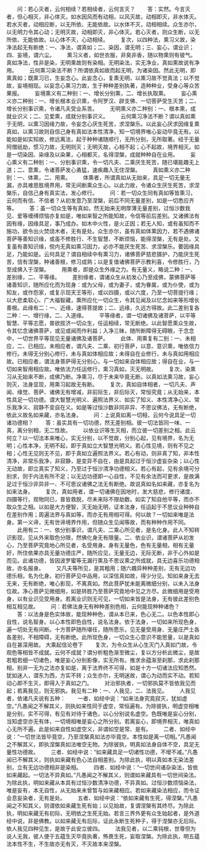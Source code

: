 <!-- { "loadSidebar": true } -->
　　问：若心灭者，云何相续？若相续者，云何言灭？
　　答：实然。今言灭者，但心相灭，非心体灭。如水因风而有动相，以风灭故，动相即灭，非水体灭。若水灭者，动相应断，以无所依、无能依故。以水体不灭，动相相续。众生亦尔，以无明力令其心动；无明灭故，动相即灭，非心体灭。若心灭者，则众生断，以无所依、无能依故。以心体不灭，心动相续。
　　复次，以四种法，熏习义故，染净法起无有断绝：一、净法，谓真如；二、染因，谓无明；三、妄心，谓业识；四、妄境，谓六尘。
　　熏习义者，如世衣服，非臭非香，随以物熏则有彼气。真如净法，性非是染，无明熏故则有染相。无明染法，实无净业，真如熏故说有净用。
　　云何熏习染法不断？所谓依真如故而起无明，为诸染因。然此无明，即熏真如；既熏习已，生妄念心。此妄念心，复熏无明，以熏习故不觉真法；以不觉故，妄境相现。以妄念心熏习力故，生于种种差别执著，造种种业，受身心等众苦果报。
　　妄境熏义有二种别：一、增长分别熏，二、增长执取熏。
　　妄心熏义亦二种别：一、增长根本业识熏，令阿罗汉、辟支佛、一切菩萨受生灭苦；二、增长分别事识熏，令诸凡夫受业系苦。
　　无明熏义亦二种别：一、根本熏，成就业识义；二、见爱熏，成就分别事识义。
　　云何熏习净法不断？谓以真如熏于无明，以熏习因缘力故，令妄念心厌生死苦，求涅槃乐。以此妄心厌求因缘复熏真如，以熏习故则自信己身有真如法本性清净，知一切境界唯心妄动毕竟无有。以能如是如实知故，修远离法，起于种种诸随顺行，无所分别，无所取著。经于无量阿僧祇劫，惯习力故，无明则灭；无明灭故，心相不起；心不起故，境界相灭。如是一切染因、染缘及以染果，心相都灭，名得涅槃，成就种种自在业用。
　　妄心熏义有二种别：一、分别事识熏，令一切凡夫、二乘厌生死苦，随已堪能趣无上道；二、意熏，令诸菩萨发心勇猛，速疾趣入无住涅槃。
　　真如熏义亦二种别：一、体熏，二、用熏。
　　体熏者，所谓真如从无始来，具足一切无量无漏，亦具难思胜境界用，常无间断熏众生心。以此力故，令诸众生厌生死苦，求涅槃乐，自信己身有真实法，发心修行。
　　问：若一切众生同有真如等皆熏习，云何而有信、不信者？从初发意乃至涅槃，前后不同无量差别，如是一切悉应齐等。
　　答：虽一切众生等有真如，然无始来无明厚薄无量差别，过恒沙数我见、爱等缠缚烦恼亦复如是，唯如来智之所能知故，令信等前后差别。又诸佛法有因有缘，因缘具足，事乃成办。如木中火性，是火正因；若无人知，或有虽知而不施功，欲令出火焚烧木者，无有是处。众生亦尔，虽有真如体熏因力，若不遇佛诸菩萨等善知识缘，或虽不修胜行、不生智慧、不断烦恼，能得涅槃，无有是处。又复虽有善知识缘，傥内无真如熏习因力，必亦不能厌生死苦、求涅槃乐。要因缘具足，乃能如是。云何具足？谓自相续中有熏习力，诸佛菩萨慈悲摄护，乃能厌生死苦，信有涅槃，种诸善根，修习成熟；以是复值诸佛菩萨示教利喜，令修胜行，乃至成佛入于涅槃。
　　用熏者，即是众生外缘之力。有无量义，略说二种：一、差别缘，二、平等缘。
　　差别缘者，谓诸众生从初发心乃至成佛，蒙佛菩萨等诸善知识，随所应化而为现身：或为父母，或为妻子，或为眷属，或为仆使，或为知友，或作怨家，或复示现天王等形，或以四摄，或以六度，乃至一切菩提行缘；以大悲柔软心、广大福智藏，熏所应化一切众生，令其见闻及以忆念如来等形增长善根。此缘有二：一、近缘，速得菩提故；二、远缘，久远方得故。此二差别复各二种：一、增行缘，二、入道缘。
　　平等缘者，谓一切诸佛及诸菩萨，以平等智慧、平等志愿，普欲拔济一切众生，任运相续，常无断绝。以此智愿熏众生故，令其忆念诸佛菩萨，或见或闻而作利益；入净三昧，随所断障得无碍眼，于念念中，一切世界平等现见无量诸佛及诸菩萨。
　　此体、用熏复有二别：一、未相应，二、已相应。未相应者，谓凡夫、二乘、初行菩萨，以意、意识熏，唯依信力修行。未得无分别心修行，未与真如体相应故；未得自在业修行，未与真如用相应故。已相应者，谓法身菩萨得无分别心，与一切如来自体相应故；得自在业，与一切如来智用相应故。唯依法力任运修行，熏习真如，灭无明故。
　　复次，染熏习从无始来不断，成佛乃断。净熏习，尽于未来毕竟无断。以真如法熏习故，妄心则灭，法身显现，用熏习起故无有断。
　　复次，真如自体相者，一切凡夫、声闻、缘觉、菩萨、诸佛无有增减，非前际生，非后际灭，常恒究竟；从无始来，本性具足一切功德。谓大智慧光明义、遍照法界义、如实了知义、本性清净心义、常乐我净义、寂静不变自在义。如是等过恒沙数非同非异、不思议佛法，无有断绝，依此义故名如来藏，亦名法身。
　　问：上说真如离一切相，云何今说具足一切诸功德相？
　　答：虽实具有一切功德，然无差别相。彼一切法皆同一味、一真，离分别相，无二性故。
　　以依业识等生灭相，而立彼一切差别之相。此云何立？以一切法本来唯心，实无分别，以不觉故，分别心起，见有境界，名为无明；心性本净，无明不起，即于真如立大智慧光明义。若心性见境，则有不见之相；心性无见则无不见，即于真如立遍照法界义。若心有动，则非真了知，非本性清净，非常乐我净，非寂静，是变异不自在，由是具起过于恒沙虚妄杂染；以心性无动故，即立真实了知义，乃至过于恒沙清净功德相义。若心有起，见有余境可分别求，则于内法有所不足；以无边功德即一心自性，不见有余法而可更求，是故满足过于恒沙非异非一、不可思议诸佛之法无有断绝。故说真如名如来藏，亦复名为如来法身。
　　复次，真如用者，谓一切诸佛在因地时，发大慈悲，修行诸度、四摄等行，观物同已，普皆救脱，尽未来际不限劫数。如实了知自他平等，而亦不取众生之相。以如是大方便智，灭无始无明，证本法身，任运起于不思议业种种自在差别作用；周遍法界与真如等，而亦无有用相可得。何以故？一切如来唯是法身。第一义谛，无有世谛境界作用，但随众生见闻等故，而有种种作用不同。
　　此用有二：一、依分别事识，谓凡夫、二乘心所见者，是名化身。此人不知转识影现，见从外来取色分限，然佛化身无有限量。二、依业识，谓诸菩萨从初发心，乃至菩萨究竟地心所见者，名受用身。身有无量色，色有无量相，相有无量好，所住依果亦具无量功德庄严，随所应见，无量无边，无际无断，非于心外如是而见。此诸功德，皆因波罗蜜等无漏行熏及不思议熏之所成就，具无边喜乐功德相故，亦名报身。
　　又凡夫等所见，是其粗用；随六趣异种种差别，无有无边功德乐相，名为化身。初行菩萨见中品用，以深信真如故，得少分见。知如来身无去无来，无有断绝，唯心影现，不离真如。然此菩萨犹未能离微细分别，以未入法身位故。净心菩萨见微细用，如是转胜乃至菩萨究竟地中见之方尽。此微细用是受用身，以有业识见受用身。若离业识则无可见，一切如来皆是法身，无有彼此差别色相互相见故。
　　问：若佛法身无有种种差别色相，云何能现种种诸色？
　　答：以法身是色实体故，能现种种色，谓从本已来，色心无二。以色本性即心自性，说名智身。以心本性即色自性，说名法身。依于法身，一切如来所现色身，遍一切处无有间断。十方菩萨随所堪任，随所愿乐，见无量受用身、无量庄严土各各差别，不相障碍，无有断绝。此所现色身，一切众生心意识不能思量，以是真如自在甚深用故。
大乘起信论卷下
　　复次，为令众生从心生灭门入真如门故，令观色等相皆不成就。云何不成就？谓分析粗色渐至微尘，复以方分析此微尘，是故若粗若细一切诸色，唯是妄心分别影像，实无所有。推求余蕴渐至刹那，求此刹那相，别非一无为之法亦复如是，离于法界终不可得，如是十方一切诸法应知悉然。犹如迷人，谓东为西，方实不转；众生亦尔，无明迷故，谓心为动而实不动。若知动心即不生灭，即得入于真如之门。
　　对治邪执者，一切邪执莫不皆依我见而起；若离我见，则无邪执。我见有二种：一、人我见，二、法我见。
　　人我见者，依诸凡夫说有五种：
　　一者、如经中说：“如来法身究竟寂灭，犹如虚空。”凡愚闻之不解其义，则执如来性同于虚空，常恒遍有。为除彼执，明虚空相唯是分别，实不可得，有见有对待于诸色，以心分别说名虚空。色既唯是妄心分别，当知虚空亦无有体，一切境相唯是妄心之所分别。若离妄心，即境界相灭，唯真如心无所不遍。此是如来自性如虚空义，非谓如空是常、是有。
　　二者、如经中说：“一切世法皆毕竟空，乃至涅槃真如法亦毕竟空。本性如是离一切相。”凡愚闻之不解其义，即执涅槃真如法唯空无物。为除彼执，明真如法身自体不空，具足无量性功德故。
　　三者、如经中说：“如来藏具足一切诸性功德，不增不减。”凡愚闻已不解其义，则执如来藏有色心法自相差别。为除此执，明以真如本无染法差别，立有无边功德相非是染相。
　　四者、如经中说：“一切世间诸杂染法，皆依如来藏起。一切法不异真如。”凡愚闻之不解其义，则谓如来藏具有一切世间染法。为除此执，明如来藏从本具有过恒沙数清净功德，不异真如。过恒沙数烦恼染法，唯是妄有，本无自性，从无始来未曾暂与如来藏相应。若如来藏染法相应，而令证会息妄染者，无有是处。
　　五者、如经中说：“依如来藏有生死，得涅槃。”凡愚闻之不知其义，则谓依如来藏生死有始；以见始故，复谓涅槃有其终尽。为除此执，明如来藏无有初际，无明依之生死无始。若言三界外更有众生始起者，是外道经中说，非是佛教。以如来藏无有后际，证此永断生死种子，得于涅槃亦无后际。依人我见四种见生，是故于此安立彼四。
　　法我见者，以二乘钝根，世尊但为说人无我，彼人便于五蕴生灭毕竟执著，怖畏生死，妄取涅槃。为除此执，明五蕴法本性不生，不生故亦无有灭，不灭故本来涅槃。
